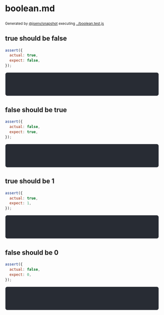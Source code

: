 # boolean.md

<sub>
  Generated by <a href="https://github.com/jsenv/core/tree/main/packages/independent/snapshot">@jsenv/snapshot</a> executing <a href="../boolean.test.js">../boolean.test.js</a>
</sub>

## true should be false

```js
assert({
  actual: true,
  expect: false,
});
```

![img](boolean/true_should_be_false_throw.svg)

## false should be true

```js
assert({
  actual: false,
  expect: true,
});
```

![img](boolean/false_should_be_true_throw.svg)

## true should be 1

```js
assert({
  actual: true,
  expect: 1,
});
```

![img](boolean/true_should_be_1_throw.svg)

## false should be 0

```js
assert({
  actual: false,
  expect: 0,
});
```

![img](boolean/false_should_be_0_throw.svg)